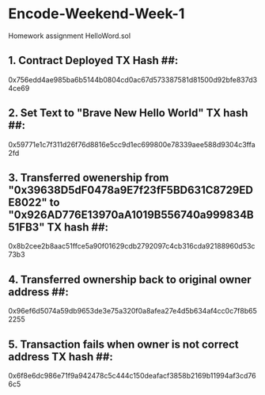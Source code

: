 # Encode-Weekend-Week-1

Homework assignment HelloWord.sol

## 1. Contract Deployed TX Hash ##:
0x756edd4ae985ba6b5144b0804cd0ac67d573387581d81500d92bfe837d34ce69

## 2. Set Text to "Brave New Hello World" TX hash ##:
0x59771e1c7f311d26f76d8816e5cc9d1ec699800e78339aee588d9304c3ffa2fd

## 3. Transferred owenership from "0x39638D5dF0478a9E7f23fF5BD631C8729EDE8022" to "0x926AD776E13970aA1019B556740a999834B51FB3" TX hash ##:
0x8b2cee2b8aac51ffce5a90f01629cdb2792097c4cb316cda92188960d53c73b3

## 4. Transferred ownership back to original owner address ##:
0x96ef6d5074a59db9653de3e75a320f0a8afea27e4d5b634af4cc0c7f8b652255

## 5. Transaction fails when owner is not correct address TX hash ##:
0x6f8e6dc986e71f9a942478c5c444c150deafacf3858b2169b11994af3cd766c5